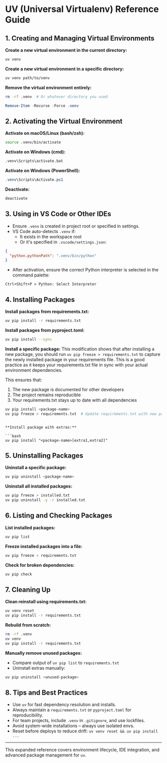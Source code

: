 # UV (Universal Virtualenv) Reference Guide

## **1. Creating and Managing Virtual Environments**

**Create a new virtual environment in the current directory:**

```bash
uv venv
```

**Create a new virtual environment in a specific directory:**

```bash
uv venv path/to/venv
```

**Remove the virtual environment entirely:**

```bash
rm -rf .venv  # Or whatever directory you used
```

```powershell
Remove-Item -Recurse -Force .venv
```

## **2. Activating the Virtual Environment**

**Activate on macOS/Linux (bash/zsh):**

```bash
source .venv/bin/activate
```

**Activate on Windows (cmd):**

```cmd
.venv\Scripts\activate.bat
```

**Activate on Windows (PowerShell):**

```powershell
.venv\Scripts\Activate.ps1
```

**Deactivate:**

```bash
deactivate
```

## **3. Using in VS Code or Other IDEs**

- Ensure `.venv` is created in project root or specified in settings.
- VS Code auto-detects `.venv` if:
  - It exists in the workspace root
  - Or it's specified in `.vscode/settings.json`:

```json
{
  "python.pythonPath": ".venv/bin/python"
}
```

- After activation, ensure the correct Python interpreter is selected in the command palette:

```
Ctrl+Shift+P > Python: Select Interpreter
```

## **4. Installing Packages**

**Install packages from requirements.txt:**

```bash
uv pip install -r requirements.txt
```

**Install packages from pyproject.toml:**

```bash
uv pip install --sync
```

**Install a specific package:**
This modification shows that after installing a new package, you should run `uv pip freeze > requirements.txt` to capture the newly installed package in your requirements file. This is a good practice as it keeps your requirements.txt file in sync with your actual environment dependencies.

This ensures that:
1. The new package is documented for other developers
2. The project remains reproducible
3. Your requirements.txt stays up to date with all dependencies

```bash
uv pip install <package-name>
uv pip freeze > requirements.txt  # Update requirements.txt with new package
```
```

**Install package with extras:**

```bash
uv pip install "<package-name>[extra1,extra2]"
```

## **5. Uninstalling Packages**

**Uninstall a specific package:**

```bash
uv pip uninstall <package-name>
```

**Uninstall all installed packages:**

```bash
uv pip freeze > installed.txt
uv pip uninstall -y -r installed.txt
```

## **6. Listing and Checking Packages**

**List installed packages:**

```bash
uv pip list
```

**Freeze installed packages into a file:**

```bash
uv pip freeze > requirements.txt
```

**Check for broken dependencies:**

```bash
uv pip check
```

## **7. Cleaning Up**

**Clean reinstall using requirements.txt:**

```bash
uv venv reset
uv pip install -r requirements.txt
```

**Rebuild from scratch:**

```bash
rm -rf .venv
uv venv
uv pip install -r requirements.txt
```

**Manually remove unused packages:**

- Compare output of `uv pip list` to `requirements.txt`
- Uninstall extras manually:

```bash
uv pip uninstall <unused-package>
```

## **8. Tips and Best Practices**

- Use `uv` for fast dependency resolution and installs.
- Always maintain a `requirements.txt` or `pyproject.toml` for reproducibility.
- For team projects, include `.venv` in `.gitignore`, and use lockfiles.
- Avoid system-wide installations – always use isolated envs.
- Reset before deploys to reduce drift: `uv venv reset && uv pip install ...`

---

This expanded reference covers environment lifecycle, IDE integration, and advanced package management for `uv`.

